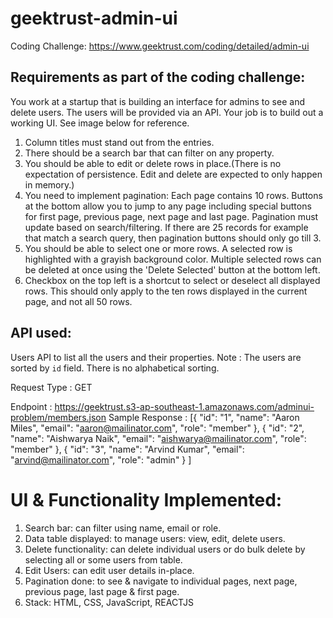 # geektrust-admin-ui

Coding Challenge: https://www.geektrust.com/coding/detailed/admin-ui

## Requirements as part of the coding challenge:

You work at a startup that is building an interface for admins to see and delete users. The users will be provided via an API. Your job is to build out a working UI. See image below for reference.

1. Column titles must stand out from the entries.
2. There should be a search bar that can filter on any property.
3. You should be able to edit or delete rows in place.(There is no expectation of persistence. Edit and delete are expected to only happen in memory.)
4. You need to implement pagination: Each page contains 10 rows. Buttons at the bottom allow you to jump to any page including special buttons for first page, previous page, next page and last page. Pagination must update based on search/filtering. If there are 25 records for example that match a search query, then pagination buttons should only go till 3.
5. You should be able to select one or more rows. A selected row is highlighted with a grayish background color. Multiple selected rows can be deleted at once using the 'Delete Selected' button at the bottom left.
6. Checkbox on the top left is a shortcut to select or deselect all displayed rows. This should only apply to the ten rows displayed in the current page, and not all 50 rows.

## API used:

Users API to list all the users and their properties.
Note :
The users are sorted by `id` field. There is no alphabetical sorting.

Request Type :
GET

Endpoint :
https://geektrust.s3-ap-southeast-1.amazonaws.com/adminui-problem/members.json
Sample Response :
[{
"id": "1",
"name": "Aaron Miles",
"email": "aaron@mailinator.com",
"role": "member"
},
{
"id": "2",
"name": "Aishwarya Naik",
"email": "aishwarya@mailinator.com",
"role": "member"
},
{
"id": "3",
"name": "Arvind Kumar",
"email": "arvind@mailinator.com",
"role": "admin"
}
]

# UI & Functionality Implemented:

1. Search bar: can filter using name, email or role.
2. Data table displayed: to manage users: view, edit, delete users.
3. Delete functionality: can delete individual users or do bulk delete by selecting all or some users from table.
4. Edit Users: can edit user details in-place.
5. Pagination done: to see & navigate to individual pages, next page, previous page, last page & first page.
6. Stack: HTML, CSS, JavaScript, REACTJS
